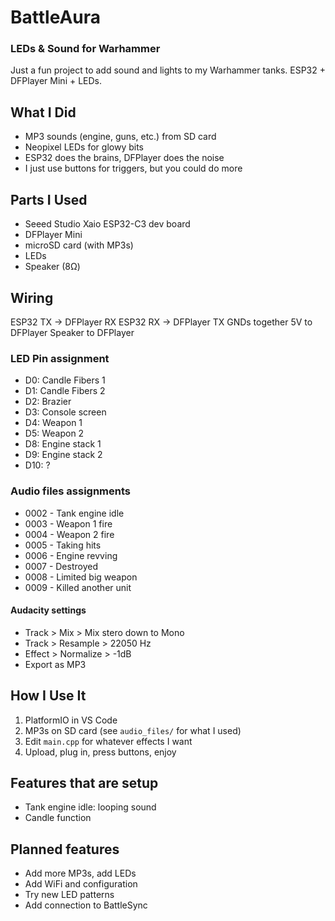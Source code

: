 # BattleAura

### LEDs & Sound for Warhammer

Just a fun project to add sound and lights to my Warhammer tanks. ESP32 + DFPlayer Mini + LEDs.

## What I Did

- MP3 sounds (engine, guns, etc.) from SD card
- Neopixel LEDs for glowy bits
- ESP32 does the brains, DFPlayer does the noise
- I just use buttons for triggers, but you could do more

## Parts I Used

- Seeed Studio Xaio ESP32-C3 dev board
- DFPlayer Mini
- microSD card (with MP3s)
- LEDs
- Speaker (8Ω)

## Wiring

ESP32 TX -> DFPlayer RX
ESP32 RX -> DFPlayer TX
GNDs together
5V to DFPlayer
Speaker to DFPlayer

### LED Pin assignment

- D0: Candle Fibers 1
- D1: Candle Fibers 2
- D2: Brazier
- D3: Console screen
- D4: Weapon 1
- D5: Weapon 2
- D8: Engine stack 1
- D9: Engine stack 2
- D10: ?

### Audio files assignments
 - 0002 - Tank engine idle
 - 0003 - Weapon 1 fire
 - 0004 - Weapon 2 fire
 - 0005 - Taking hits
 - 0006 - Engine revving
 - 0007 - Destroyed
 - 0008 - Limited big weapon
 - 0009 - Killed another unit

 #### Audacity settings
  - Track > Mix > Mix stero down to Mono
  - Track > Resample > 22050 Hz
  - Effect > Normalize > -1dB
  - Export as MP3

## How I Use It

1. PlatformIO in VS Code
2. MP3s on SD card (see `audio_files/` for what I used)
3. Edit `main.cpp` for whatever effects I want
4. Upload, plug in, press buttons, enjoy

## Features that are setup

- Tank engine idle: looping sound
- Candle function

## Planned features

- Add more MP3s, add LEDs
- Add WiFi and configuration
- Try new LED patterns
- Add connection to BattleSync
